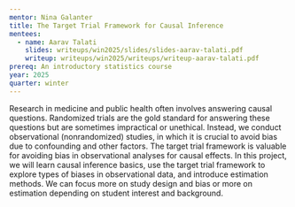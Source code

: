 ```yaml
---
mentor: Nina Galanter
title: The Target Trial Framework for Causal Inference
mentees:
  - name: Aarav Talati
    slides: writeups/win2025/slides/slides-aarav-talati.pdf
    writeup: writeups/win2025/writeups/writeup-aarav-talati.pdf
prereq: An introductory statistics course
year: 2025
quarter: winter
---
```


Research in medicine and public health often involves answering causal questions. Randomized trials are the gold standard for answering these questions but are sometimes impractical or unethical. Instead, we conduct observational (nonrandomized) studies, in which it is crucial to avoid bias due to confounding and other factors. The target trial framework is valuable for avoiding bias in observational analyses for causal effects. In this project, we will learn causal inference basics, use the target trial framework to explore types of biases in observational data, and introduce estimation methods. We can focus more on study design and bias or more on estimation depending on student interest and background.